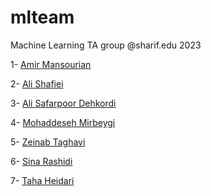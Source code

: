 # mlteam
Machine Learning TA group @sharif.edu 2023


1- [Amir Mansourian](https://github.com/AmirMansurian)

2- [Ali Shafiei](https://github.com/shafieiali42)

3- [Ali Safarpoor Dehkordi](https://github.com/aSafarpoor)

4- [Mohaddeseh Mirbeygi](https://github.com/mmirbeygi)

5- [Zeinab Taghavi](https://github.com/zeinabtaghavi)

6- [Sina Rashidi](https://github.com/sinarashidi)

7- [Taha Heidari](https://fartaha.github.io)

